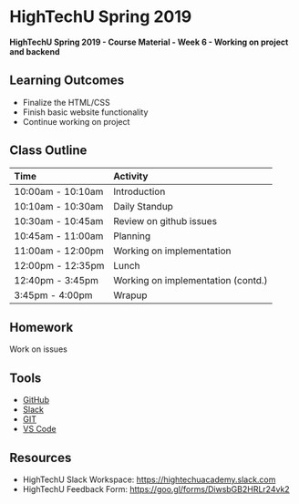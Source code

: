 # HighTechU Spring 2019

**HighTechU Spring 2019 - Course Material - Week 6 - Working on project and backend**

## Learning Outcomes

* Finalize the HTML/CSS
* Finish basic website functionality
* Continue working on project

## Class Outline

|Time|Activity|
|:---|:---|
|10:00am - 10:10am|Introduction|
|10:10am - 10:30am|Daily Standup|
|10:30am - 10:45am|Review on github issues|
|10:45am - 11:00am|Planning|
|11:00am - 12:00pm|Working on implementation|
|12:00pm - 12:35pm|Lunch|
|12:40pm - 3:45pm|Working on implementation (contd.)|
|3:45pm - 4:00pm|Wrapup|

## Homework

Work on issues

## Tools

* [GitHub](https://github.com/)
* [Slack](https://slack.com/)
* [GIT](https://git-scm.com/)
* [VS Code](https://code.visualstudio.com/)

## Resources

* HighTechU Slack Workspace: https://hightechuacademy.slack.com
* HighTechU Feedback Form: https://goo.gl/forms/DiwsbGB2HRLr24vk2
